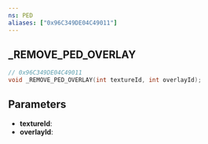 ```yaml
---
ns: PED
aliases: ["0x96C349DE04C49011"]
---
```

## _REMOVE_PED_OVERLAY

```c
// 0x96C349DE04C49011
void _REMOVE_PED_OVERLAY(int textureId, int overlayId);
```

## Parameters
* **textureId**:
* **overlayId**:
